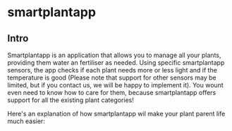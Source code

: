 # smartplantapp

## Intro
Smartplantapp is an application that allows you to manage all your plants, providing them water an fertiliser as needed.
Using specific smartplantapp sensors, the app checks if each plant needs more or less light and if the temperature is good (Please note that support for other sensors may be limited, but if you contact us, we will be happy to implement it).
You wount even need to know how to care for them, because smartplantapp offers support for all the existing plant categories!

Here's an explanation of how smartplantapp wil make your plant parent life much easier:
